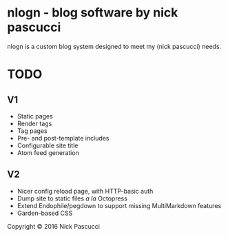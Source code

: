 # nlogn - blog software by nick pascucci

nlogn is a custom blog system designed to meet my (nick pascucci) needs.

# TODO
## V1
+ Static pages
+ Render tags
+ Tag pages
+ Pre- and post-template includes
+ Configurable site title
+ Atom feed generation

## V2
+ Nicer config reload page, with HTTP-basic auth
+ Dump site to static files *a la* Octopress
+ Extend Endophile/pegdown to support missing MultiMarkdown features
+ Garden-based CSS

Copyright © 2016 Nick Pascucci
